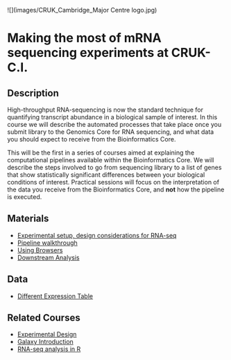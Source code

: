 ![](images/CRUK_Cambridge_Major Centre logo.jpg)

# Making the most of mRNA sequencing experiments at CRUK-C.I.

## Description

High-throughput RNA-sequencing is now the standard technique for quantifying transcript abundance in a biological sample of interest. In this course we will describe the automated processes that take place once you submit library to the Genomics Core for RNA sequencing, and what data you should expect to receive from the Bioinformatics Core.

This will be the first in a series of courses aimed at explaining the computational pipelines available within the Bioinformatics Core. We will describe the steps involved to go from sequencing library to a list of genes that show statistically significant differences between your biological conditions of interest. Practical sessions will focus on the interpretation of the data you receive from the Bioinformatics Core, and **not** how the pipeline is executed.


## Materials

- [Experimental setup, design considerations for RNA-seq]()
- [Pipeline walkthrough]()
- [Using Browsers]()
- [Downstream Analysis](enrichment.nb.html)

## Data

- [Different Expression Table](t47d_Treatment_DEA_Prog-vs-Control_all.csv)

## Related Courses

- [Experimental Design](http://bioinformatics-core-shared-training.github.io/experimental-design/)
- [Galaxy Introduction](http://galaxycam.github.io/)
- [RNA-seq analysis in R](http://combine-australia.github.io/2016-05-11-RNAseq/)

